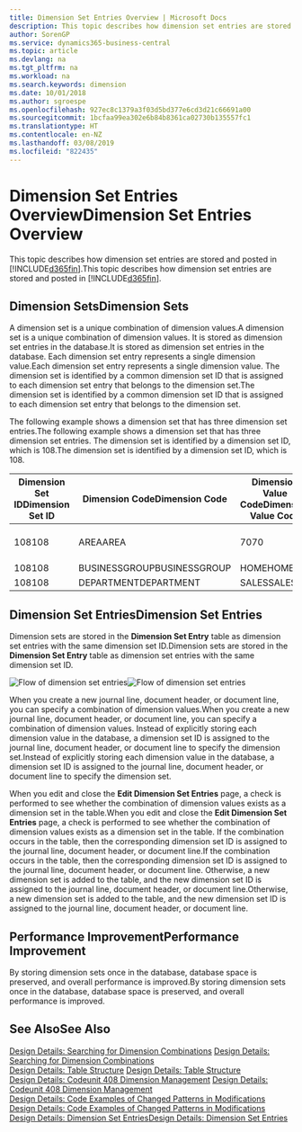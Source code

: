 ```yaml
---
title: Dimension Set Entries Overview | Microsoft Docs
description: This topic describes how dimension set entries are stored and posted in Dynamcis 365.
author: SorenGP
ms.service: dynamics365-business-central
ms.topic: article
ms.devlang: na
ms.tgt_pltfrm: na
ms.workload: na
ms.search.keywords: dimension
ms.date: 10/01/2018
ms.author: sgroespe
ms.openlocfilehash: 927ec8c1379a3f03d5bd377e6cd3d21c66691a00
ms.sourcegitcommit: 1bcfaa99ea302e6b84b8361ca02730b135557fc1
ms.translationtype: HT
ms.contentlocale: en-NZ
ms.lasthandoff: 03/08/2019
ms.locfileid: "822435"
---
```

# <a name="dimension-set-entries-overview"></a><span data-ttu-id="9a609-103">Dimension Set Entries Overview</span><span class="sxs-lookup"><span data-stu-id="9a609-103">Dimension Set Entries Overview</span></span>
<span data-ttu-id="9a609-104">This topic describes how dimension set entries are stored and posted in [!INCLUDE[d365fin](includes/d365fin_md.md)].</span><span class="sxs-lookup"><span data-stu-id="9a609-104">This topic describes how dimension set entries are stored and posted in [!INCLUDE[d365fin](includes/d365fin_md.md)].</span></span>  

## <a name="dimension-sets"></a><span data-ttu-id="9a609-105">Dimension Sets</span><span class="sxs-lookup"><span data-stu-id="9a609-105">Dimension Sets</span></span>  
<span data-ttu-id="9a609-106">A dimension set is a unique combination of dimension values.</span><span class="sxs-lookup"><span data-stu-id="9a609-106">A dimension set is a unique combination of dimension values.</span></span> <span data-ttu-id="9a609-107">It is stored as dimension set entries in the database.</span><span class="sxs-lookup"><span data-stu-id="9a609-107">It is stored as dimension set entries in the database.</span></span> <span data-ttu-id="9a609-108">Each dimension set entry represents a single dimension value.</span><span class="sxs-lookup"><span data-stu-id="9a609-108">Each dimension set entry represents a single dimension value.</span></span> <span data-ttu-id="9a609-109">The dimension set is identified by a common dimension set ID that is assigned to each dimension set entry that belongs to the dimension set.</span><span class="sxs-lookup"><span data-stu-id="9a609-109">The dimension set is identified by a common dimension set ID that is assigned to each dimension set entry that belongs to the dimension set.</span></span>  

<span data-ttu-id="9a609-110">The following example shows a dimension set that has three dimension set entries.</span><span class="sxs-lookup"><span data-stu-id="9a609-110">The following example shows a dimension set that has three dimension set entries.</span></span> <span data-ttu-id="9a609-111">The dimension set is identified by a dimension set ID, which is 108.</span><span class="sxs-lookup"><span data-stu-id="9a609-111">The dimension set is identified by a dimension set ID, which is 108.</span></span>  

|<span data-ttu-id="9a609-112">Dimension Set ID</span><span class="sxs-lookup"><span data-stu-id="9a609-112">Dimension Set ID</span></span>|<span data-ttu-id="9a609-113">Dimension Code</span><span class="sxs-lookup"><span data-stu-id="9a609-113">Dimension Code</span></span>|<span data-ttu-id="9a609-114">Dimension Value Code</span><span class="sxs-lookup"><span data-stu-id="9a609-114">Dimension Value Code</span></span>|<span data-ttu-id="9a609-115">Dimension Value Name</span><span class="sxs-lookup"><span data-stu-id="9a609-115">Dimension Value Name</span></span>|  
|----------------------|--------------------|--------------------------|--------------------------|  
|<span data-ttu-id="9a609-116">108</span><span class="sxs-lookup"><span data-stu-id="9a609-116">108</span></span>|<span data-ttu-id="9a609-117">AREA</span><span class="sxs-lookup"><span data-stu-id="9a609-117">AREA</span></span>|<span data-ttu-id="9a609-118">70</span><span class="sxs-lookup"><span data-stu-id="9a609-118">70</span></span>|<span data-ttu-id="9a609-119">America North</span><span class="sxs-lookup"><span data-stu-id="9a609-119">America North</span></span>|  
|<span data-ttu-id="9a609-120">108</span><span class="sxs-lookup"><span data-stu-id="9a609-120">108</span></span>|<span data-ttu-id="9a609-121">BUSINESSGROUP</span><span class="sxs-lookup"><span data-stu-id="9a609-121">BUSINESSGROUP</span></span>|<span data-ttu-id="9a609-122">HOME</span><span class="sxs-lookup"><span data-stu-id="9a609-122">HOME</span></span>|<span data-ttu-id="9a609-123">Home</span><span class="sxs-lookup"><span data-stu-id="9a609-123">Home</span></span>|  
|<span data-ttu-id="9a609-124">108</span><span class="sxs-lookup"><span data-stu-id="9a609-124">108</span></span>|<span data-ttu-id="9a609-125">DEPARTMENT</span><span class="sxs-lookup"><span data-stu-id="9a609-125">DEPARTMENT</span></span>|<span data-ttu-id="9a609-126">SALES</span><span class="sxs-lookup"><span data-stu-id="9a609-126">SALES</span></span>|<span data-ttu-id="9a609-127">Sales</span><span class="sxs-lookup"><span data-stu-id="9a609-127">Sales</span></span>|  

## <a name="dimension-set-entries"></a><span data-ttu-id="9a609-128">Dimension Set Entries</span><span class="sxs-lookup"><span data-stu-id="9a609-128">Dimension Set Entries</span></span>  
<span data-ttu-id="9a609-129">Dimension sets are stored in the **Dimension Set Entry** table as dimension set entries with the same dimension set ID.</span><span class="sxs-lookup"><span data-stu-id="9a609-129">Dimension sets are stored in the **Dimension Set Entry** table as dimension set entries with the same dimension set ID.</span></span>  

<span data-ttu-id="9a609-130">![Flow of dimension set entries](media/dimensionentrynav7.png "Flow of dimension set entries")</span><span class="sxs-lookup"><span data-stu-id="9a609-130">![Flow of dimension set entries](media/dimensionentrynav7.png "Flow of dimension set entries")</span></span>  

<span data-ttu-id="9a609-131">When you create a new journal line, document header, or document line, you can specify a combination of dimension values.</span><span class="sxs-lookup"><span data-stu-id="9a609-131">When you create a new journal line, document header, or document line, you can specify a combination of dimension values.</span></span> <span data-ttu-id="9a609-132">Instead of explicitly storing each dimension value in the database, a dimension set ID is assigned to the journal line, document header, or document line to specify the dimension set.</span><span class="sxs-lookup"><span data-stu-id="9a609-132">Instead of explicitly storing each dimension value in the database, a dimension set ID is assigned to the journal line, document header, or document line to specify the dimension set.</span></span>  

<span data-ttu-id="9a609-133">When you edit and close the **Edit Dimension Set Entries** page, a check is performed to see whether the combination of dimension values exists as a dimension set in the table.</span><span class="sxs-lookup"><span data-stu-id="9a609-133">When you edit and close the **Edit Dimension Set Entries** page, a check is performed to see whether the combination of dimension values exists as a dimension set in the table.</span></span> <span data-ttu-id="9a609-134">If the combination occurs in the table, then the corresponding dimension set ID is assigned to the journal line, document header, or document line.</span><span class="sxs-lookup"><span data-stu-id="9a609-134">If the combination occurs in the table, then the corresponding dimension set ID is assigned to the journal line, document header, or document line.</span></span> <span data-ttu-id="9a609-135">Otherwise, a new dimension set is added to the table, and the new dimension set ID is assigned to the journal line, document header, or document line.</span><span class="sxs-lookup"><span data-stu-id="9a609-135">Otherwise, a new dimension set is added to the table, and the new dimension set ID is assigned to the journal line, document header, or document line.</span></span>  

## <a name="performance-improvement"></a><span data-ttu-id="9a609-136">Performance Improvement</span><span class="sxs-lookup"><span data-stu-id="9a609-136">Performance Improvement</span></span>  
<span data-ttu-id="9a609-137">By storing dimension sets once in the database, database space is preserved, and overall performance is improved.</span><span class="sxs-lookup"><span data-stu-id="9a609-137">By storing dimension sets once in the database, database space is preserved, and overall performance is improved.</span></span>  

## <a name="see-also"></a><span data-ttu-id="9a609-138">See Also</span><span class="sxs-lookup"><span data-stu-id="9a609-138">See Also</span></span>  
<span data-ttu-id="9a609-139">[Design Details: Searching for Dimension Combinations](design-details-searching-for-dimension-combinations.md) </span><span class="sxs-lookup"><span data-stu-id="9a609-139">[Design Details: Searching for Dimension Combinations](design-details-searching-for-dimension-combinations.md) </span></span>  
<span data-ttu-id="9a609-140">[Design Details: Table Structure](design-details-table-structure.md) </span><span class="sxs-lookup"><span data-stu-id="9a609-140">[Design Details: Table Structure](design-details-table-structure.md) </span></span>  
<span data-ttu-id="9a609-141">[Design Details: Codeunit 408 Dimension Management](design-details-codeunit-408-dimension-management.md) </span><span class="sxs-lookup"><span data-stu-id="9a609-141">[Design Details: Codeunit 408 Dimension Management](design-details-codeunit-408-dimension-management.md) </span></span>  
<span data-ttu-id="9a609-142">[Design Details: Code Examples of Changed Patterns in Modifications](design-details-code-examples-of-changed-patterns-in-modifications.md) </span><span class="sxs-lookup"><span data-stu-id="9a609-142">[Design Details: Code Examples of Changed Patterns in Modifications](design-details-code-examples-of-changed-patterns-in-modifications.md) </span></span>  
[<span data-ttu-id="9a609-143">Design Details: Dimension Set Entries</span><span class="sxs-lookup"><span data-stu-id="9a609-143">Design Details: Dimension Set Entries</span></span>](design-details-dimension-set-entries.md)   
